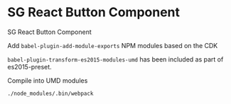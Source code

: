 # SG React Button Component

SG React Button Component

Add `babel-plugin-add-module-exports` NPM modules based on the CDK

`babel-plugin-transform-es2015-modules-umd` has been included as part of es2015-preset.

Compile into UMD modules
```
./node_modules/.bin/webpack
```
